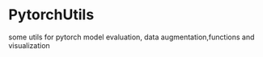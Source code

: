 # PytorchUtils
some utils for pytorch model evaluation, data augmentation,functions and visualization 
